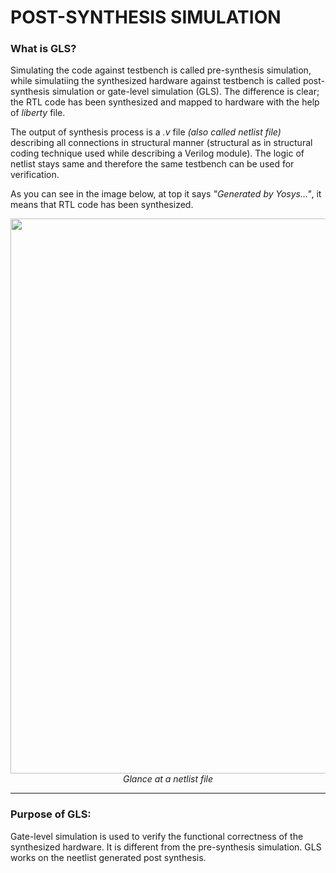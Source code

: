 # POST-SYNTHESIS SIMULATION

### What is GLS?

Simulating the code against testbench is called pre-synthesis simulation, while simulatiing the synthesized hardware against testbench is called post-synthesis simulation or gate-level simulation (GLS). The difference is clear; the RTL code has been synthesized and mapped to hardware with the help of *liberty* file.

The output of synthesis process is a *.v* file *(also called netlist file)* describing all connections in structural manner (structural as in structural coding technique used while describing a Verilog module). The logic of netlist stays same and therefore the same testbench can be used for verification.

As you can see in the image below, at top it says *"Generated by Yosys..."*, it means that RTL code has been synthesized.

<div align="center"> 
  <img width="1573" height="888" alt="image" src="https://github.com/user-attachments/assets/8280b03f-4e26-4d21-90dc-6a873475958a" />
  <em>Glance at a netlist file</em> 
</div>

---

### Purpose of GLS:

Gate-level simulation is used to verify the functional correctness of the synthesized hardware. It is different from the pre-synthesis simulation. GLS works on the neetlist generated post synthesis.
